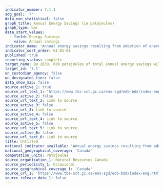 ```yaml
---
indicator_number: 7.1.1
sdg_goal: '7'
data_non_statistical: false
graph_title: Annual Energy Savings (in petajoules)
graph_type: bar
data_start_values:
  - field: Energy Savings
    value: Annual savings
indicator_name: 'Annual energy savings resulting from adoption of energy efficiency codes, standards and practices'
indicator_sort_order: 01-01-01
published: true
reporting_status: complete
target_name: By 2030, 600 petajoules of total annual energy savings will be achieved as a result of adoption of energy efficiency codes, standards and practices from a baseline savings of 20.0 petajoules in 2017 to 2018
target_id: '7.1'
un_custodian_agency: false
un_designated_tier: false
data_show_map: false
source_active_1: true
source_url_text_1: 'https://www.tbs-sct.gc.ca/ems-sgd/edb-bdd/index-eng.html#orgs/program/NR-BTM10/infograph/results'
source_active_2: false
source_url_text_2: Link to Source
source_active_3: false
source_url_3: Link to source
source_active_4: false
source_url_text_4: Link to source
source_active_5: false
source_url_text_5: Link to source
source_active_6: false
source_url_text_6: Link to source
title: Untitled
national_indicator_available: 'Annual energy savings resulting from adoption of energy efficiency codes, standards and practices'
national_geographical_coverage: 'Canada'
computation_units: Petajoules
source_organisation_1: Natural Resources Canada
source_periodicity_1: Occasional
source_geographical_coverage_1: 'Canada'
source_url_1: 'https://www.tbs-sct.gc.ca/ems-sgd/edb-bdd/index-eng.html#orgs/program/NR-BTM10/infograph/results'
source_release_date_1: false
---
```

